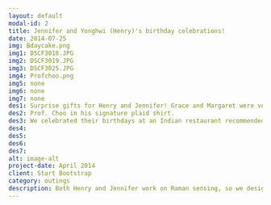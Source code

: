 ```yaml
---
layout: default
modal-id: 2
title: Jennifer and Yonghwi (Henry)'s birthday celebrations!
date: 2014-07-25
img: Bdaycake.png
img1: DSCF3018.JPG
img2: DSCF3019.JPG
img3: DSCF3025.JPG
img4: Profchoo.png
img5: none
img6: none
img7: none
des1: Surprise gifts for Henry and Jennifer! Grace and Margaret were very confident that if they opened a shirt design store, it would be very successful :) 
des2: Prof. Choo in his signature plaid shirt. 
des3: We celebrated their birthdays at an Indian restaurant recommended by Prof. P.P. Vaidyanathan
des4:
des5:
des6:
des7:
alt: image-alt
project-date: April 2014
client: Start Bootstrap
category: outings
description: Both Henry and Jennifer work on Raman sensing, so we designed a Raman-Cake for them! :) 
---
```



